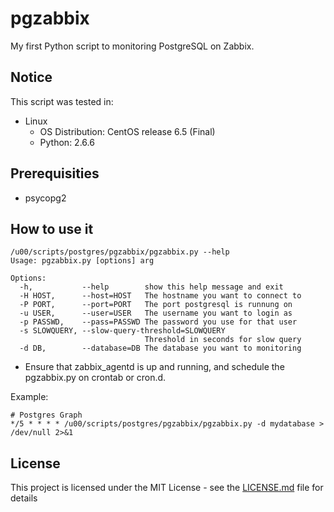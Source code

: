 # pgzabbix

My first Python script to monitoring PostgreSQL on Zabbix.

## Notice

This script was tested in:

* Linux
  * OS Distribution: CentOS release 6.5 (Final)
  * Python: 2.6.6

## Prerequisities

* psycopg2

## How to use it

```
/u00/scripts/postgres/pgzabbix/pgzabbix.py --help
Usage: pgzabbix.py [options] arg

Options:
  -h,           --help        show this help message and exit
  -H HOST,      --host=HOST   The hostname you want to connect to
  -P PORT,      --port=PORT   The port postgresql is runnung on
  -u USER,      --user=USER   The username you want to login as
  -p PASSWD,    --pass=PASSWD The password you use for that user
  -s SLOWQUERY, --slow-query-threshold=SLOWQUERY
                              Threshold in seconds for slow query
  -d DB,        --database=DB The database you want to monitoring
```

* Ensure that zabbix_agentd is up and running, and schedule the pgzabbix.py on crontab or cron.d. 

Example:
```
# Postgres Graph
*/5 * * * * /u00/scripts/postgres/pgzabbix/pgzabbix.py -d mydatabase > /dev/null 2>&1 
```

## License

This project is licensed under the MIT License - see the [LICENSE.md](LICENSE.md) file for details
